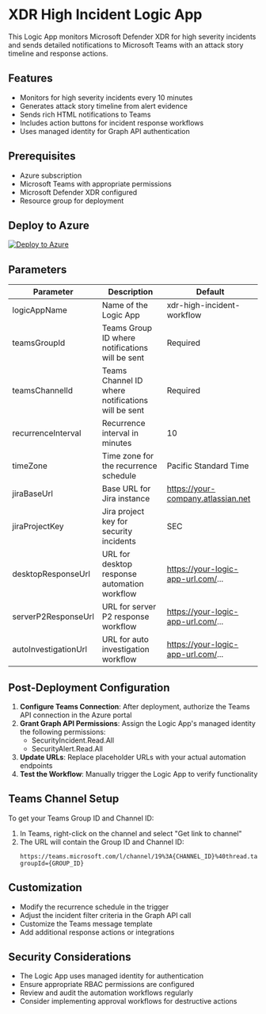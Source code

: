 # XDR High Incident Logic App

This Logic App monitors Microsoft Defender XDR for high severity incidents and sends detailed notifications to Microsoft Teams with an attack story timeline and response actions.

## Features

- Monitors for high severity incidents every 10 minutes
- Generates attack story timeline from alert evidence
- Sends rich HTML notifications to Teams
- Includes action buttons for incident response workflows
- Uses managed identity for Graph API authentication

## Prerequisites

- Azure subscription
- Microsoft Teams with appropriate permissions
- Microsoft Defender XDR configured
- Resource group for deployment

## Deploy to Azure

[![Deploy to Azure](https://aka.ms/deploytoazurebutton)](https://portal.azure.com/#create/Microsoft.Template/uri/https%3A%2F%2Fraw.githubusercontent.com%2FYOUR-USERNAME%2FYOUR-REPO%2Fmain%2Fazuredeploy.json)

## Parameters

| Parameter | Description | Default |
|-----------|-------------|---------|
| logicAppName | Name of the Logic App | xdr-high-incident-workflow |
| teamsGroupId | Teams Group ID where notifications will be sent | Required |
| teamsChannelId | Teams Channel ID where notifications will be sent | Required |
| recurrenceInterval | Recurrence interval in minutes | 10 |
| timeZone | Time zone for the recurrence schedule | Pacific Standard Time |
| jiraBaseUrl | Base URL for Jira instance | https://your-company.atlassian.net |
| jiraProjectKey | Jira project key for security incidents | SEC |
| desktopResponseUrl | URL for desktop response automation workflow | https://your-logic-app-url.com/... |
| serverP2ResponseUrl | URL for server P2 response workflow | https://your-logic-app-url.com/... |
| autoInvestigationUrl | URL for auto investigation workflow | https://your-logic-app-url.com/... |

## Post-Deployment Configuration

1. **Configure Teams Connection**: After deployment, authorize the Teams API connection in the Azure portal
2. **Grant Graph API Permissions**: Assign the Logic App's managed identity the following permissions:
   - SecurityIncident.Read.All
   - SecurityAlert.Read.All
3. **Update URLs**: Replace placeholder URLs with your actual automation endpoints
4. **Test the Workflow**: Manually trigger the Logic App to verify functionality

## Teams Channel Setup

To get your Teams Group ID and Channel ID:

1. In Teams, right-click on the channel and select "Get link to channel"
2. The URL will contain the Group ID and Channel ID:
   ```
   https://teams.microsoft.com/l/channel/19%3A{CHANNEL_ID}%40thread.tacv2/General?groupId={GROUP_ID}
   ```

## Customization

- Modify the recurrence schedule in the trigger
- Adjust the incident filter criteria in the Graph API call
- Customize the Teams message template
- Add additional response actions or integrations

## Security Considerations

- The Logic App uses managed identity for authentication
- Ensure appropriate RBAC permissions are configured
- Review and audit the automation workflows regularly
- Consider implementing approval workflows for destructive actions
